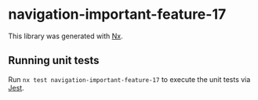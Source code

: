 # navigation-important-feature-17

This library was generated with [Nx](https://nx.dev).

## Running unit tests

Run `nx test navigation-important-feature-17` to execute the unit tests via [Jest](https://jestjs.io).
